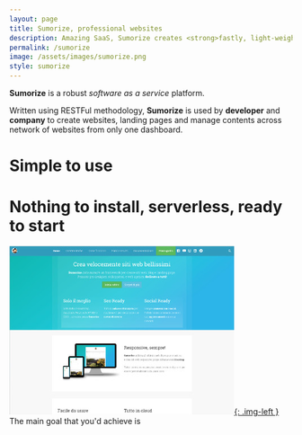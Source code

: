 ```yaml
---
layout: page
title: Sumorize, professional websites
description: Amazing SaaS, Sumorize creates <strong>fastly, light-weight, responsive websites.</strong><br>Thanks to <strong>easy-to-use drag'n'drop editor,</strong> Angular, Polymer and Bootstrap,<br><strong>Sumorize</strong> is the future in creating modern websites.
permalink: /sumorize
image: /assets/images/sumorize.png
style: sumorize
---
```

**Sumorize** is a robust _software as a service_ platform.

Written using RESTFul methodology, **Sumorize** is used by **developer** and **company** to create websites, landing pages and manage contents across network of websites from only one dashboard.

# Simple to use

# Nothing to install, serverless, ready to start

[![Sumorize website](/assets/images/sumorize-website.jpg){: .img-left }](https://www.sumorize.com) The main goal that you'd achieve is
